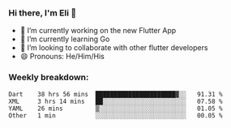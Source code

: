 ### Hi there, I'm Eli 👋
- 🔭 I’m currently working on the new Flutter App
- 🌱 I’m currently learning Go
- 🦄 I’m looking to collaborate with other flutter developers
- 😄 Pronouns: He/Him/His

### Weekly breakdown:
<!--START_SECTION:waka-->
```text
Dart    38 hrs 56 mins  ██████████████████████▓░░   91.31 % 
XML     3 hrs 14 mins   ██░░░░░░░░░░░░░░░░░░░░░░░   07.58 % 
YAML    26 mins         ▒░░░░░░░░░░░░░░░░░░░░░░░░   01.05 % 
Other   1 min           ░░░░░░░░░░░░░░░░░░░░░░░░░   00.05 % 
```
<!--END_SECTION:waka-->
